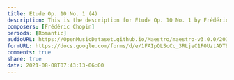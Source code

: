 ```yaml
---
title: Etude Op. 10 No. 1 (4)
description: This is the description for Etude Op. 10 No. 1 by Frédéric Chopin
composers: [Frédéric Chopin]
periods: [Romantic]
audioURL: https://OpenMusicDataset.github.io/Maestro/maestro-v3.0.0/2015/MIDI-Unprocessed_R1_D2-13-20_mid--AUDIO-from_mp3_20_R1_2015_wav--3.midi
formURL: https://docs.google.com/forms/d/e/1FAIpQLScCc_3RLjeC1FOUztADTBebDyy_UDT6c7b6ZprD6HWoLAy-sA/viewform
comments: true
share: true
date: 2021-08-08T07:43:13-06:00
---
```


